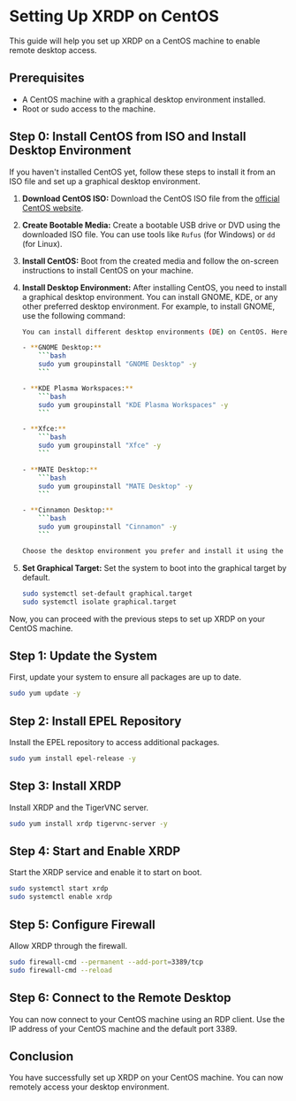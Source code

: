 # Setting Up XRDP on CentOS

This guide will help you set up XRDP on a CentOS machine to enable remote desktop access.

## Prerequisites

- A CentOS machine with a graphical desktop environment installed.
- Root or sudo access to the machine.

## Step 0: Install CentOS from ISO and Install Desktop Environment

If you haven't installed CentOS yet, follow these steps to install it from an ISO file and set up a graphical desktop environment.

1. **Download CentOS ISO:**
    Download the CentOS ISO file from the [official CentOS website](https://www.centos.org/download/).

2. **Create Bootable Media:**
    Create a bootable USB drive or DVD using the downloaded ISO file. You can use tools like `Rufus` (for Windows) or `dd` (for Linux).

3. **Install CentOS:**
    Boot from the created media and follow the on-screen instructions to install CentOS on your machine.

4. **Install Desktop Environment:**
    After installing CentOS, you need to install a graphical desktop environment. You can install GNOME, KDE, or any other preferred desktop environment. For example, to install GNOME, use the following command:

    ```bash
    You can install different desktop environments (DE) on CentOS. Here are some options:

    - **GNOME Desktop:**
        ```bash
        sudo yum groupinstall "GNOME Desktop" -y
        ```

    - **KDE Plasma Workspaces:**
        ```bash
        sudo yum groupinstall "KDE Plasma Workspaces" -y
        ```

    - **Xfce:**
        ```bash
        sudo yum groupinstall "Xfce" -y
        ```

    - **MATE Desktop:**
        ```bash
        sudo yum groupinstall "MATE Desktop" -y
        ```

    - **Cinnamon Desktop:**
        ```bash
        sudo yum groupinstall "Cinnamon" -y
        ```

    Choose the desktop environment you prefer and install it using the corresponding command.
    ```

5. **Set Graphical Target:**
    Set the system to boot into the graphical target by default.

    ```bash
    sudo systemctl set-default graphical.target
    sudo systemctl isolate graphical.target
    ```

Now, you can proceed with the previous steps to set up XRDP on your CentOS machine.

## Step 1: Update the System

First, update your system to ensure all packages are up to date.

```bash
sudo yum update -y
```

## Step 2: Install EPEL Repository

Install the EPEL repository to access additional packages.

```bash
sudo yum install epel-release -y
```

## Step 3: Install XRDP

Install XRDP and the TigerVNC server.

```bash
sudo yum install xrdp tigervnc-server -y
```

## Step 4: Start and Enable XRDP

Start the XRDP service and enable it to start on boot.

```bash
sudo systemctl start xrdp
sudo systemctl enable xrdp
```

## Step 5: Configure Firewall

Allow XRDP through the firewall.

```bash
sudo firewall-cmd --permanent --add-port=3389/tcp
sudo firewall-cmd --reload
```

## Step 6: Connect to the Remote Desktop

You can now connect to your CentOS machine using an RDP client. Use the IP address of your CentOS machine and the default port 3389.

## Conclusion

You have successfully set up XRDP on your CentOS machine. You can now remotely access your desktop environment.
